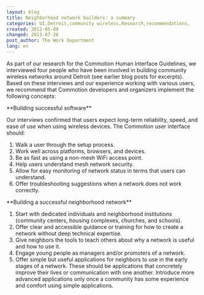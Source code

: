 ```yaml
---
layout: blog
title: Neighborhood network builders: a summary
categories: UI,Detroit,community wireless,Research,recommendations,
created: 2012-05-08
changed: 2013-07-26
post_author: The Work Department
lang: en
---
```

  As part of our research for the Commotion Human Interface Guidelines, we interviewed four people who have been involved in building community wireless networks around Detroit (see earlier blog posts for excerpts). Based on these interviews and our experience working with various users, we recommend that Commotion developers and organizers implement the following concepts:
<!--more-->**Building successful software**
Our interviews confirmed that users expect long-term reliability, speed, and ease of use when using wireless devices. The Commotion user interface should:
<ol><li>Walk a user through the setup process.</li><li>Work well across platforms, browsers, and devices.</li><li>Be as fast as using a non-mesh WiFi access point.</li><li>Help users understand mesh network security.</li><li>Allow for easy monitoring of network status in terms that users can understand.</li><li>Offer troubleshooting suggestions when a network does not work correctly.</li></ol>**Building a successful neighborhood network**
<ol><li>Start with dedicated individuals and neighborhood institutions (community centers, housing complexes, churches, and schools).</li><li>Offer clear and accessible guidance or training for how to create a network without deep technical expertise.</li><li>Give neighbors the tools to teach others about why a network is useful and how to use it.</li><li>Engage young people as managers and/or promoters of a network.</li><li>Offer simple but useful applications for neighbors to use in the early stages of a network. These should be applications that concretely improve their lives or communication with one another. Introduce more advanced applications only once a community has some experience and comfort using simple applications.</li></ol></div> 
